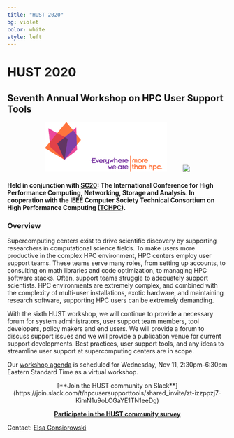 ```yaml
---
title: "HUST 2020"
bg: violet
color: white
style: left
---
```


# **HUST 2020**
## Seventh Annual Workshop on HPC User Support Tools

<div style="text-align:center;">
  <span class="fa-stack subtlecircle" style="font-size:64px; background:rgba(0,128,0,0.1)">
    <i class="fa fa-circle fa-stack-2x text-bluegrey"></i>
    <i class="fa fa-wrench fa-stack-1x text-green"></i>
  </span>
</div>

<!-- ### Atlanta, Georgia, USA. -->

<div style="text-align:center;">
  <a href="http://sc20.supercomputing.org"><img src="/img/sc20_color_white_hor@4x.png" style="width: 280px;"/></a>
  &nbsp;  &nbsp;  &nbsp;  &nbsp;
  <a href="https://tc.computer.org/tchpc/"><img src="/img/tchpc_logo_cmyk.png" style="width: 260px;"/></a>
</div>

#### Held in conjunction with [SC20](http://sc20.supercomputing.org):  The International Conference for High Performance Computing, Networking, Storage and Analysis. In cooperation with the IEEE Computer Society Technical Consortium on High Performance Computing ([TCHPC](https://tc.computer.org/tchpc/)).

### Overview
Supercomputing centers exist to drive scientific discovery by supporting researchers in
computational science fields.  To make users more productive in the complex HPC
environment, HPC centers employ user support teams.  These teams
serve many roles, from setting up accounts, to consulting on math libraries and code
optimization, to managing HPC software stacks.
Often, support teams struggle to adequately support scientists.
HPC environments are extremely complex, and combined with
the complexity of multi-user installations, exotic hardware, and maintaining
research software, supporting HPC users can be extremely demanding.

With the sixth HUST workshop, we will continue to provide a necessary forum for
system administrators, user support team members, tool developers, policy makers and
end users.  We will provide a forum to discuss support issues and we will
provide a publication venue for current support developments.  Best practices,
user support tools, and any ideas to streamline user support at supercomputing
centers are in scope.

Our [workshop agenda](https://sc20.supercomputing.org/session/?sess=sess206) is scheduled for Wednesday, Nov 11, 2:30pm-6:30pm Eastern Standard Time as a virtual workshop.

<center>
[**Join the HUST community on Slack**](https://join.slack.com/t/hpcusersupporttools/shared_invite/zt-izzppzj7-KimN1u9oLCGaYE1TN1eeDg)

[**Participate in the HUST community survey**](https://forms.gle/mbP96KYjSZNYtCvr5)
</center>

Contact: <a href="mailto:gonsiorowski1@llnl.gov">Elsa Gonsiorowski</a>
